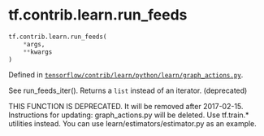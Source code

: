 <div itemscope itemtype="http://developers.google.com/ReferenceObject">
<meta itemprop="name" content="tf.contrib.learn.run_feeds" />
<meta itemprop="path" content="Stable" />
</div>

# tf.contrib.learn.run_feeds

``` python
tf.contrib.learn.run_feeds(
    *args,
    **kwargs
)
```



Defined in [`tensorflow/contrib/learn/python/learn/graph_actions.py`](/code/stable/tensorflow/contrib/learn/python/learn/graph_actions.py).

See run_feeds_iter(). Returns a `list` instead of an iterator. (deprecated)

THIS FUNCTION IS DEPRECATED. It will be removed after 2017-02-15.
Instructions for updating:
graph_actions.py will be deleted. Use tf.train.* utilities instead. You can use learn/estimators/estimator.py as an example.